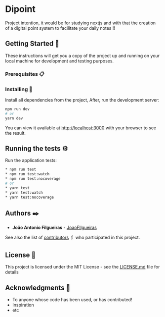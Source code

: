 # Dipoint
Project intention, it would be for studying nextjs and with that the creation of a digital point system to facilitate your daily notes !!

## Getting Started 🚀

These instructions will get you a copy of the project up and running on your local machine for development and testing purposes. 

### Prerequisites 📋

### Installing 🔧

Install all dependencies from the project, 
After, run the development server:

```bash
npm run dev
# or
yarn dev
```
You can view it available at [http://localhost:3000](http://localhost:3000) with your browser to see the result.

## Running the tests ⚙️

Run the application tests:

```bash
* npm run test 
* npm run test:watch
* npm run test:nocoverage
# or
* yarn test
* yarn test:watch
* yarn test:nocoverage
```

## Authors ✒️

* **João Antonio Filgueiras** - [JoaoFIlgueiras](https://github.com/JoaoFilgueiras)

See also the list of [contributors](https://github.com/JoaoFilgueiras/dipoint/contributors) 🖇️ who participated in this project.

## License 📄

This project is licensed under the MIT License - see the [LICENSE.md](LICENSE.md) file for details

## Acknowledgments 🎁

* To anyone whose code has been used, or has contributed!
* Inspiration
* etc
